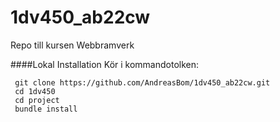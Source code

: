 # 1dv450_ab22cw
Repo till kursen Webbramverk

####Lokal Installation
Kör i kommandotolken:   

     git clone https://github.com/AndreasBom/1dv450_ab22cw.git
     cd 1dv450
     cd project
     bundle install
     

    
